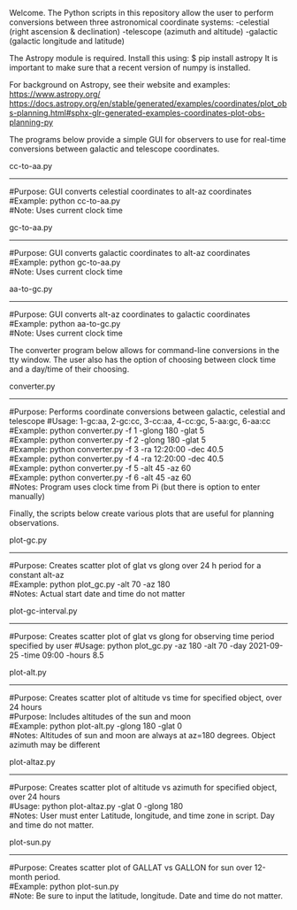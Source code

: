 Welcome.  The Python scripts in this repository allow the user to perform conversions between three astronomical coordinate systems:
-celestial (right ascension & declination)
-telescope (azimuth and altitude)
-galactic (galactic longitude and latitude)

The Astropy module is required.  Install this using:
$ pip install astropy
It is important to make sure that a recent version of numpy is installed.

For background on Astropy, see their website and examples:
https://www.astropy.org/
https://docs.astropy.org/en/stable/generated/examples/coordinates/plot_obs-planning.html#sphx-glr-generated-examples-coordinates-plot-obs-planning-py


The programs below provide a simple GUI for observers to use for real-time conversions between galactic and telescope coordinates.

cc-to-aa.py
****************************
#Purpose:   GUI converts celestial coordinates to alt-az coordinates    
#Example:   python cc-to-aa.py    
#Note:      Uses current clock time    

gc-to-aa.py
****************************
#Purpose:   GUI converts galactic coordinates to alt-az coordinates    
#Example:   python gc-to-aa.py    
#Note:      Uses current clock time    

aa-to-gc.py
****************************
#Purpose:   GUI converts alt-az coordinates to galactic coordinates
#Example:   python aa-to-gc.py    
#Note:      Uses current clock time 

The converter program below allows for command-line conversions in the tty window. 
The user also has the option of choosing between clock time and a day/time of their choosing.

converter.py
****************************
#Purpose:    Performs coordinate conversions between galactic, celestial and telescope 
#Usage:      1-gc:aa, 2-gc:cc, 3-cc:aa, 4-cc:gc, 5-aa:gc, 6-aa:cc    
#Example:    python converter.py -f 1 -glong 180 -glat 5    
#Example:    python converter.py -f 2 -glong 180 -glat 5    
#Example:    python converter.py -f 3 -ra 12:20:00 -dec 40.5    
#Example:    python converter.py -f 4 -ra 12:20:00 -dec 40.5    
#Example:    python converter.py -f 5 -alt 45 -az 60    
#Example:    python converter.py -f 6 -alt 45 -az 60    
#Notes:      Program uses clock time from Pi (but there is option to enter manually)    

Finally, the scripts below create various plots that are useful for planning observations.

plot-gc.py
****************************
#Purpose:    Creates scatter plot of glat vs glong over 24 h period for a constant alt-az    
#Example:    python plot_gc.py -alt 70 -az 180    
#Notes:      Actual start date and time do not matter    

plot-gc-interval.py
****************************
#Purpose:    Creates scatter plot of glat vs glong for observing time period specified by user
#Usage:      python plot_gc.py -az 180 -alt 70 -day 2021-09-25 -time 09:00 -hours 8.5

plot-alt.py
****************************
#Purpose:    Creates scatter plot of altitude vs time for specified object, over 24 hours    
#Purpose:    Includes altitudes of the sun and moon    
#Example:    python plot-alt.py -glong 180 -glat 0    
#Notes:      Altitudes of sun and moon are always at az=180 degrees. Object azimuth may be different    

plot-altaz.py
****************************
#Purpose:    Creates scatter plot of altitude vs azimuth for specified object, over 24 hours    
#Usage:      python plot-altaz.py -glat 0 -glong 180  
#Notes:      User must enter Latitude, longitude, and time zone in script.  Day and time do not matter.     

plot-sun.py
****************************
#Purpose:   Creates scatter plot of GALLAT vs GALLON for sun over 12-month period.    
#Example:   python plot-sun.py    
#Note:      Be sure to input the latitude, longitude. Date and time do not matter.    


